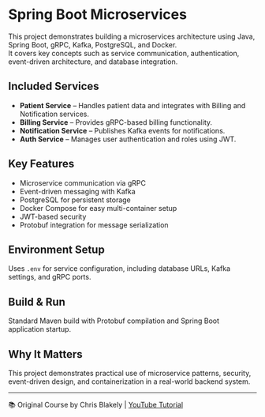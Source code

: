 # Spring Boot Microservices 

This project demonstrates building a microservices architecture using Java, Spring Boot, gRPC, Kafka, PostgreSQL, and Docker.  
It covers key concepts such as service communication, authentication, event-driven architecture, and database integration.

## Included Services
- **Patient Service** – Handles patient data and integrates with Billing and Notification services.
- **Billing Service** – Provides gRPC-based billing functionality.
- **Notification Service** – Publishes Kafka events for notifications.
- **Auth Service** – Manages user authentication and roles using JWT.

## Key Features
- Microservice communication via gRPC
- Event-driven messaging with Kafka
- PostgreSQL for persistent storage
- Docker Compose for easy multi-container setup
- JWT-based security
- Protobuf integration for message serialization

## Environment Setup
Uses `.env` for service configuration, including database URLs, Kafka settings, and gRPC ports.

## Build & Run
Standard Maven build with Protobuf compilation and Spring Boot application startup.

## Why It Matters
This project demonstrates practical use of microservice patterns, security, event-driven design, and containerization in a real-world backend system.

---

📚 Original Course by Chris Blakely | [YouTube Tutorial](https://www.youtube.com/channel/UCeWbV8yycXHe7o6x0hzL-kg)
